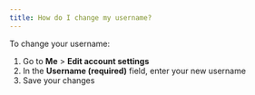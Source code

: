 ```yaml
---
title: How do I change my username?
---
```

To change your username:

1. Go to **Me** > **Edit account settings**
2. In the **Username (required)** field, enter your new username
3. Save your changes